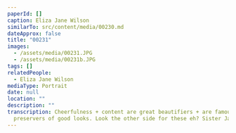 ```yaml
---
paperId: []
caption: Eliza Jane Wilson
similarTo: src/content/media/00230.md
dateApprox: false
title: "00231"
images:
  - /assets/media/00231.JPG
  - /assets/media/00231b.JPG
tags: []
relatedPeople:
  - Eliza Jane Wilson
mediaType: Portrait
date: null
location: ""
description: ""
transcription: Cheerfulness + content are great beautifiers + are famous
  preservers of good looks. Look the other side for these eh? Sister Jane
---
```

